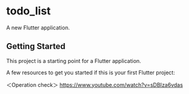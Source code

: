 # todo_list

A new Flutter application.

## Getting Started

This project is a starting point for a Flutter application.

A few resources to get you started if this is your first Flutter project:

＜Operation check＞
https://www.youtube.com/watch?v=sDBIza6vdas
